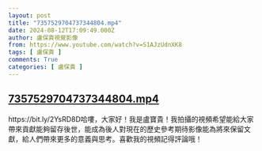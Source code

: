 ```yaml
---
layout: post
title: "7357529704737344804.mp4"
date: 2024-08-12T17:09:49.000Z
author: 盧保貴視覺影像
from: https://www.youtube.com/watch?v=S1AJzUdnXK8
tags: [ 盧保貴 ]
comments: True
categories: [ 盧保貴 ]
---
```

<!--1723482589000-->
[7357529704737344804.mp4](https://www.youtube.com/watch?v=S1AJzUdnXK8)
------

<div>
https://bit.ly/2YsRD8D哈嘍，大家好！我是盧寶貴！我拍攝的視頻希望能給大家帶來貢獻能夠留存後世，能成為後人對現在的歷史參考期待影像能為將來保留文獻，給人們帶來更多的意義與思考。喜歡我的視頻記得評論哦！
</div>
